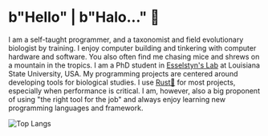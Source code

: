 # b"Hello" | b"Halo..." 👋

I am a self-taught programmer, and a taxonomist and field evolutionary biologist by training. I enjoy computer building and tinkering with computer hardware and software. You also often find me chasing mice and shrews on a mountain in the tropics. I am a PhD student in [Esselstyn's Lab](https://esselstyn.github.io/) at Louisiana State University, USA. My programming projects are centered around developing tools for biological studies. I use [Rust🦀](https://www.rust-lang.org/) for most projects, especially when performance is critical. I am, however, also a big proponent of using "the right tool for the job" and always enjoy learning new programming languages and framework.

![Top Langs](https://github-readme-stats.vercel.app/api/top-langs/?username=hhandika&hide=CSS,html,Makefile,CMake&langs_count=10&theme=tokyonight&layout=compact)
